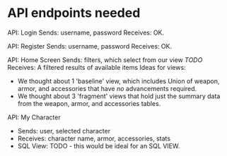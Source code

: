 # API endpoints needed

API: Login
Sends: username, password
Receives: OK.

API: Register
Sends: username, password
Receives: OK.

API: Home Screen
Sends: filters, which select from our view _TODO_
Receives: A filtered results of available items
Ideas for views:
- We thought about 1 'baseline' view, which includes Union of weapon, armor, and accessories that have _no_ advancements required.
- We thought about 3 'fragment' views that hold just the summary data from the weapon, armor, and accessories tables.

API: My Character
- Sends: user, selected character
- Receives: character name, armor, accessories, stats
- SQL View: TODO - this would be ideal for an SQL VIEW.



